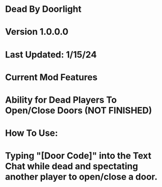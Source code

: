 # Dead By Doorlight

# Version 1.0.0.0
# Last Updated: 1/15/24

# Current Mod Features
# Ability for Dead Players To Open/Close Doors (NOT FINISHED)

# How To Use:
# Typing "[Door Code]" into the Text Chat while dead and spectating another player to open/close a door.

